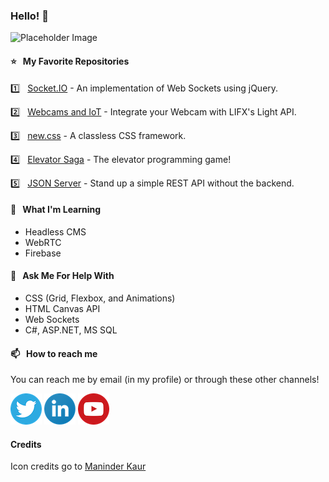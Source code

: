 ### Hello! 👋

![Placeholder Image](https://via.placeholder.com/600x150)


#### ⭐️ &nbsp;  My Favorite Repositories

1️⃣ &nbsp; [Socket.IO](https://github.com/jtucholski/socket-io-jquery) - An implementation of Web Sockets using jQuery.

2️⃣ &nbsp; [Webcams and IoT](https://github.com/jtucholski/webcams-and-iot) - Integrate your Webcam with LIFX's Light API.

3️⃣ &nbsp; [new.css](https://github.com/xz/new.css) - A classless CSS framework.

4️⃣ &nbsp; [Elevator Saga](https://github.com/magwo/elevatorsaga) - The elevator programming game!

5️⃣ &nbsp; [JSON Server](https://github.com/typicode/json-server) - Stand up a simple REST API without the backend.

#### 🌱  &nbsp; What I'm Learning

* Headless CMS
* WebRTC
* Firebase

#### 💬  &nbsp; Ask Me For Help With

* CSS (Grid, Flexbox, and Animations)
* HTML Canvas API
* Web Sockets
* C#, ASP.NET, MS SQL

#### 📫 &nbsp;  How to reach me

You can reach me by email (in my profile) or through these other channels!

[![Twitter](https://raw.githubusercontent.com/jtucholski/jtucholski/master/images/twitter.png)](https://www.twitter.com/jtucholski)
[![LinkedIn](https://raw.githubusercontent.com/jtucholski/jtucholski/master/images/linkedin.png)](https://www.linkedin.com/in/joshtucholski/)
[![YouTube](https://raw.githubusercontent.com/jtucholski/jtucholski/master/images/youtube.png)](https://www.youtube.com/watch?v=dQw4w9WgXcQ)


#### Credits

Icon credits go to [Maninder Kaur](https://iconscout.com/contributors/maninderkaur)




<!--
**jtucholski/jtucholski** is a ✨ _special_ ✨ repository because its `README.md` (this file) appears on your GitHub profile.

Here are some ideas to get you started:

- 🔭 I’m currently working on ...
- 🌱 I’m currently learning ...
- 👯 I’m looking to collaborate on ...
- 🤔 I’m looking for help with ...
- 💬 Ask me about ...
- 📫 How to reach me: ...
- 😄 Pronouns: ...
- ⚡ Fun fact: ...
-->
